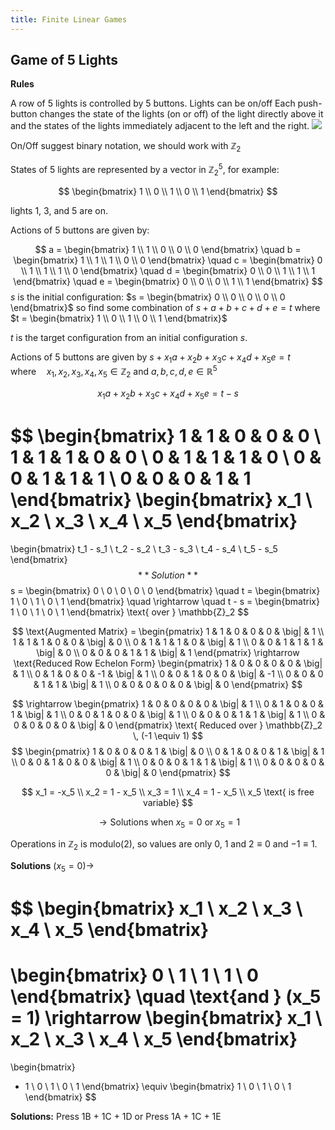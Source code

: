 ```yaml
---
title: Finite Linear Games
---
```




## Game of 5 Lights

**Rules**

A row of 5 lights is controlled by 5 buttons. Lights can be on/off Each push-button changes the state of the lights (on or off) of the light directly above it and the states of the lights immediately adjacent to the left and the right.
![](../attachments/cleanshot-2025-02-06-at-0832362x.png)

On/Off suggest binary notation, we should work with $\mathbb{Z}_2$

States of 5 lights are represented by a vector in $\mathbb{Z}_2^5$, for example:

$$
\begin{bmatrix}
1 \\
0 \\
1 \\
0 \\
1
\end{bmatrix}
$$

lights 1, 3, and 5 are on.

Actions of 5 buttons are given by:

$$
a = 
\begin{bmatrix}
1 \\
1 \\
0 \\
0 \\
0
\end{bmatrix}
\quad
b = 
\begin{bmatrix}
1 \\
1 \\
1 \\
0 \\
0
\end{bmatrix}
\quad
c = 
\begin{bmatrix}
0 \\
1 \\
1 \\
1 \\
0
\end{bmatrix}
\quad
d = 
\begin{bmatrix}
0 \\
0 \\
1 \\
1 \\
1
\end{bmatrix}
\quad
e = 
\begin{bmatrix}
0 \\
0 \\
0 \\
1 \\
1
\end{bmatrix}
$$
$s$ is the initial configuration: $s = \begin{bmatrix} 0 \\ 0 \\ 0 \\ 0 \\ 0 \end{bmatrix}$ so find some combination of $s + a + b + c + d + e = t$ where $t = \begin{bmatrix} 1 \\ 0 \\ 1 \\ 0 \\ 1 \end{bmatrix}$

$t$ is the target configuration from an initial configuration $s$.

Actions of 5 buttons are given by $s + x_1 a + x_2 b + x_3 c + x_4 d + x_5 e = t \quad \text{where} \quad x_1, x_2, x_3, x_4, x_5 \in \mathbb{Z}_2$ and $a, b, c, d, e \in \mathbb{R}^5$

$$
x_1 a + x_2 b + x_3 c + x_4 d + x_5 e = t - s
$$

$$
\begin{bmatrix}
1 & 1 & 0 & 0 & 0 \\
1 & 1 & 1 & 0 & 0 \\
0 & 1 & 1 & 1 & 0 \\
0 & 0 & 1 & 1 & 1 \\
0 & 0 & 0 & 1 & 1
\end{bmatrix}
\begin{bmatrix}
x_1 \\
x_2 \\
x_3 \\
x_4 \\
x_5
\end{bmatrix}
=
\begin{bmatrix}
t_1 - s_1 \\
t_2 - s_2 \\
t_3 - s_3 \\
t_4 - s_4 \\
t_5 - s_5
\end{bmatrix}
$$
**Solution**
$$
s = \begin{bmatrix} 0 \\ 0 \\ 0 \\ 0 \\ 0 \end{bmatrix} \quad t = \begin{bmatrix} 1 \\ 0 \\ 1 \\ 0 \\ 1 \end{bmatrix} \quad \rightarrow \quad t - s = \begin{bmatrix} 1 \\ 0 \\ 1 \\ 0 \\ 1 \end{bmatrix} \text{ over } \mathbb{Z}_2
$$

$$
\text{Augmented Matrix} = 
\begin{pmatrix}
1 & 1 & 0 & 0 & 0 & \big| & 1 \\
1 & 1 & 1 & 0 & 0 & \big| & 0 \\
0 & 1 & 1 & 1 & 0 & \big| & 1 \\
0 & 0 & 1 & 1 & 1 & \big| & 0 \\
0 & 0 & 0 & 1 & 1 & \big| & 1
\end{pmatrix}
\rightarrow \text{Reduced Row Echelon Form}
\begin{pmatrix}
1 & 0 & 0 & 0 & 0 & \big| & 1 \\
0 & 1 & 0 & 0 & -1 & \big| & 1 \\
0 & 0 & 1 & 0 & 0 & \big| & -1 \\
0 & 0 & 0 & 1 & 1 & \big| & 1 \\
0 & 0 & 0 & 0 & 0 & \big| & 0
\end{pmatrix}
$$

$$
\rightarrow 
\begin{pmatrix}
1 & 0 & 0 & 0 & 0 & \big| & 1 \\
0 & 1 & 0 & 0 & 1 & \big| & 1 \\
0 & 0 & 1 & 0 & 0 & \big| & 1 \\
0 & 0 & 0 & 1 & 1 & \big| & 1 \\
0 & 0 & 0 & 0 & 0 & \big| & 0
\end{pmatrix}
\text{ Reduced over } \mathbb{Z}_2 \, (-1 \equiv 1)
$$
$$
\begin{pmatrix}
1 & 0 & 0 & 0 & 1 & \big| & 0 \\
0 & 1 & 0 & 0 & 1 & \big| & 1 \\
0 & 0 & 1 & 0 & 0 & \big| & 1 \\
0 & 0 & 0 & 1 & 1 & \big| & 1 \\
0 & 0 & 0 & 0 & 0 & \big| & 0
\end{pmatrix}
$$

$$
x_1 = -x_5 \\
x_2 = 1 - x_5 \\
x_3 = 1 \\
x_4 = 1 - x_5 \\
x_5 \text{ is free variable}
$$

$$
\rightarrow \text{Solutions when } x_5 = 0 \text{ or } x_5 = 1
$$

Operations in $\mathbb{Z}_2$ is modulo(2), so values are only 0, 1 and $2 \equiv 0$ and $-1 \equiv 1$.

**Solutions** $(x_5 = 0) \rightarrow$

$$
\begin{bmatrix}
x_1 \\
x_2 \\
x_3 \\
x_4 \\
x_5
\end{bmatrix}
=
\begin{bmatrix}
0 \\
1 \\
1 \\
1 \\
0
\end{bmatrix}
\quad \text{and } (x_5 = 1) \rightarrow
\begin{bmatrix}
x_1 \\
x_2 \\
x_3 \\
x_4 \\
x_5
\end{bmatrix}
=
\begin{bmatrix}
- 1 \\
0 \\
1 \\
0 \\
1
\end{bmatrix}
\equiv
\begin{bmatrix}
1 \\
0 \\
1 \\
0 \\
1
\end{bmatrix}
$$

**Solutions:** Press 1B + 1C + 1D or Press 1A + 1C + 1E